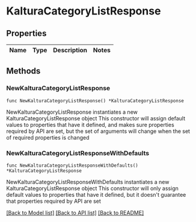 # KalturaCategoryListResponse

## Properties

Name | Type | Description | Notes
------------ | ------------- | ------------- | -------------

## Methods

### NewKalturaCategoryListResponse

`func NewKalturaCategoryListResponse() *KalturaCategoryListResponse`

NewKalturaCategoryListResponse instantiates a new KalturaCategoryListResponse object
This constructor will assign default values to properties that have it defined,
and makes sure properties required by API are set, but the set of arguments
will change when the set of required properties is changed

### NewKalturaCategoryListResponseWithDefaults

`func NewKalturaCategoryListResponseWithDefaults() *KalturaCategoryListResponse`

NewKalturaCategoryListResponseWithDefaults instantiates a new KalturaCategoryListResponse object
This constructor will only assign default values to properties that have it defined,
but it doesn't guarantee that properties required by API are set


[[Back to Model list]](../README.md#documentation-for-models) [[Back to API list]](../README.md#documentation-for-api-endpoints) [[Back to README]](../README.md)


